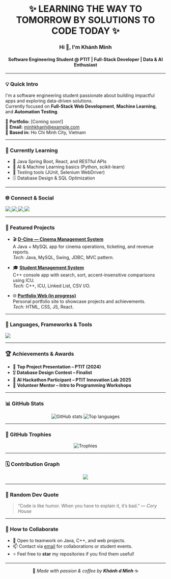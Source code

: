 <!-- HEADER -->
<h1 align="center">✨ LEARNING THE WAY TO TOMORROW BY SOLUTIONS TO CODE TODAY ✨</h1>
<h3 align="center">Hi 👋, I'm <b>Khánh Minh</b></h3>
<h4 align="center">Software Engineering Student @ PTIT | Full-Stack Developer | Data & AI Enthusiast</h4>

---

### 💡 Quick Intro
I'm a software engineering student passionate about building impactful apps and exploring data-driven solutions.  
Currently focused on **Full-Stack Web Development**, **Machine Learning**, and **Automation Testing**.

📌 **Portfolio:** [Coming soon!]  
📧 **Email:** [minhkhanh@example.com](mailto:minhkhanh@example.com)  
📍 **Based in:** Ho Chi Minh City, Vietnam  

---

### 🧠 Currently Learning
- 🌱 Java Spring Boot, React, and RESTful APIs  
- 🤖 AI & Machine Learning basics (Python, scikit-learn)  
- 🧩 Testing tools (JUnit, Selenium WebDriver)  
- 🗄️ Database Design & SQL Optimization  

---

### 🌐 Connect & Social
<p align="left">
  <a href="mailto:minhkhanh@example.com">
    <img src="https://img.shields.io/badge/Gmail-D14836?logo=gmail&logoColor=white" />
  </a>
  <a href="https://www.linkedin.com/in/minhkhanh-ptiter" target="_blank">
    <img src="https://img.shields.io/badge/LinkedIn-0077B5?logo=linkedin&logoColor=white" />
  </a>
  <a href="https://facebook.com/minhkhanh.ptit" target="_blank">
    <img src="https://img.shields.io/badge/Facebook-1877F2?logo=facebook&logoColor=white" />
  </a>
  <a href="https://github.com/minhkhanh-ptiter" target="_blank">
    <img src="https://img.shields.io/badge/GitHub-181717?logo=github&logoColor=white" />
  </a>
</p>

---

### 🚀 Featured Projects
- 🎬 **[D-Cine — Cinema Management System](https://github.com/minhkhanh-ptiter/DCineProject)**  
  A Java + MySQL app for cinema operations, ticketing, and revenue reports.  
  *Tech:* Java, MySQL, Swing, JDBC, MVC pattern.

- 🎓 **[Student Management System](https://github.com/minhkhanh-ptiter/StudentManager)**  
  C++ console app with search, sort, accent-insensitive comparisons using ICU.  
  *Tech:* C++, ICU, Linked List, CSV I/O.

- 🌐 **[Portfolio Web (in progress)](https://github.com/minhkhanh-ptiter/Portfolio)**  
  Personal portfolio site to showcase projects and achievements.  
  *Tech:* HTML, CSS, JS, React.

---

### 🧰 Languages, Frameworks & Tools
<p align="left">
  <img src="https://skillicons.dev/icons?i=java,cpp,python,html,css,js,react,spring,mysql,git,github,vscode,figma" />
</p>

---

### 🏆 Achievements & Awards
- 🥇 **Top Project Presentation – PTIT (2024)**  
- 🎖️ **Database Design Contest – Finalist**  
- 🧩 **AI Hackathon Participant – PTIT Innovation Lab 2025**  
- 💬 **Volunteer Mentor – Intro to Programming Workshops**

---

### 📊 GitHub Stats
<p align="center">
  <img src="https://github-readme-stats.vercel.app/api?username=minhkhanh-ptiter&show_icons=true&theme=radical" alt="GitHub stats" />
  <img src="https://github-readme-stats.vercel.app/api/top-langs/?username=minhkhanh-ptiter&layout=compact&theme=radical" alt="Top languages" />
</p>

---

### 🏅 GitHub Trophies
<p align="center">
  <img src="https://github-profile-trophy.vercel.app/?username=minhkhanh-ptiter&theme=onedark&no-frame=true&margin-w=10" alt="Trophies" />
</p>

---

### 🗓️ Contribution Graph
<p align="center">
  <img src="https://github-readme-activity-graph.vercel.app/graph?username=minhkhanh-ptiter&theme=react-dark" />
</p>

---

### 💬 Random Dev Quote
> “Code is like humor. When you have to explain it, it’s bad.” — *Cory House*

---

### 🤝 How to Collaborate
- 🧩 Open to teamwork on Java, C++, and web projects.  
- 📫 Contact via [email](mailto:minhkhanh@example.com) for collaborations or student events.  
- ⭐ Feel free to **star** my repositories if you find them useful!  

---

<p align="center">
  🧠 <i>Made with passion & coffee by <b>Khánh d Minh</b></i> ☕
</p>
